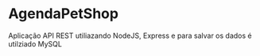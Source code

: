 # AgendaPetShop


Aplicação API REST utiliazando NodeJS, Express e para salvar os dados é utilziado MySQL
